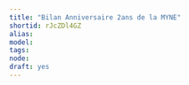 ```yaml
---
title: "Bilan Anniversaire 2ans de la MYNE"
shortid: rJcZDl4GZ
alias: 
model: 
tags: 
node: 
draft: yes
--- 
```

 